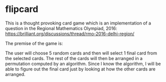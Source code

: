 # flipcard
This is a thought provoking card game which is an implementation of a question in the Regional Mathematics Olympiad, 2016: https://brilliant.org/discussions/thread/rmo-2016-delhi-region/

The premise of the game is:

The user will choose 5 random cards and then will select 1 final card from the selected cards. The rest of the cards will then be arranged in a permutation computed by an algorithm. Since I know the algorithm, I will be able to figure out the final card just by looking at how the other cards are arranged.

